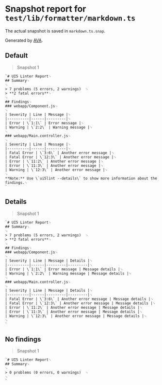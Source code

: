 # Snapshot report for `test/lib/formatter/markdown.ts`

The actual snapshot is saved in `markdown.ts.snap`.

Generated by [AVA](https://avajs.dev).

## Default

> Snapshot 1

    `# UI5 Linter Report␊
    ## Summary␊
    ␊
    > 7 problems (5 errors, 2 warnings)  ␊
    > **2 fatal errors**␊
    ␊
    ## Findings␊
    ### webapp/Component.js␊
    ␊
    | Severity | Line | Message |␊
    |----------|------|---------|␊
    | Error | \`1:1\` | Error message |␊
    | Warning | \`2:2\` | Warning message |␊
    ␊
    ### webapp/Main.controller.js␊
    ␊
    | Severity | Line | Message |␊
    |----------|------|---------|␊
    | Fatal Error | \`3:6\` | Another error message |␊
    | Fatal Error | \`12:3\` | Another error message |␊
    | Error | \`11:2\` | Another error message |␊
    | Error | \`11:3\` | Another error message |␊
    | Warning | \`12:3\` | Another error message |␊
    ␊
    **Note:** Use \`ui5lint --details\` to show more information about the findings.␊
    `

## Details

> Snapshot 1

    `# UI5 Linter Report␊
    ## Summary␊
    ␊
    > 7 problems (5 errors, 2 warnings)  ␊
    > **2 fatal errors**␊
    ␊
    ## Findings␊
    ### webapp/Component.js␊
    ␊
    | Severity | Line | Message | Details |␊
    |----------|------|---------|---------|␊
    | Error | \`1:1\` | Error message | Message details |␊
    | Warning | \`2:2\` | Warning message | Message details |␊
    ␊
    ### webapp/Main.controller.js␊
    ␊
    | Severity | Line | Message | Details |␊
    |----------|------|---------|---------|␊
    | Fatal Error | \`3:6\` | Another error message | Message details |␊
    | Fatal Error | \`12:3\` | Another error message | Message details |␊
    | Error | \`11:2\` | Another error message | Message details |␊
    | Error | \`11:3\` | Another error message | Message details |␊
    | Warning | \`12:3\` | Another error message | Message details |␊
    ␊
    `

## No findings

> Snapshot 1

    `# UI5 Linter Report␊
    ## Summary␊
    ␊
    > 0 problems (0 errors, 0 warnings)  ␊
    ␊
    `
